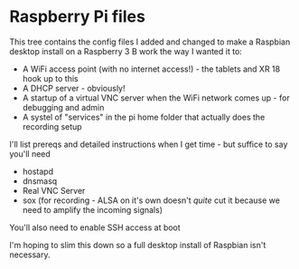 # Raspberry Pi files

This tree contains the config files I added and changed to make a Raspbian desktop install on a Raspberry 3 B work the way I wanted it to:

* A WiFi access point (with no internet access!) - the tablets and XR 18 hook up to this
* A DHCP server - obviously!
* A startup of a virtual VNC server when the WiFi network comes up - for debugging and admin
* A systel of "services" in the pi home folder that actually does the recording setup

I'll list prereqs and detailed instructions when I get time - but suffice to say you'll need 

* hostapd
* dnsmasq
* Real VNC Server
* sox (for recording - ALSA on it's own doesn't *quite* cut it because we need to amplify the incoming signals)

You'll also need to enable SSH access at boot

I'm hoping to slim this down so a full desktop install of Raspbian isn't necessary.
